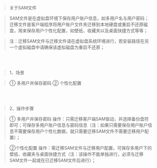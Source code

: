 <blockquote class="info">
	关于SAM文件
</blockquote> 

> SAM文件是在虚拟盘环境下保存用户账户信息，如多用户名与用户密码；
迁移文件是客户端程序将用户账户文件夹迁移到本地硬盘或重启不还原磁盘，用来保存用户个性化配置，如壁纸、收藏夹以及桌面快捷方式等等；

<blockquote class="warning">
	注：迁移SAM文件与迁移文件请在虚拟盘系统环境进行，若安装路径在另一个虚拟磁盘中请确保该虚拟磁盘为重启不还原；
</blockquote> 


</br>
</br>
<blockquote class="success">
1、场景
</blockquote> 

>①	多用户并保存密码
>②	个性化配置
> 


</br>
</br>
<blockquote class="success">
2、操作步骤
</blockquote> 

>① 多用户并保存密码
> 操作：只需迁移客户端SAM驱动，并选择备份盘符即可；可保存多用户账户信息与密码信息（注：如果只需要保存用户账户信息不需要保存用户个性化数据，就只需要迁移SAM文件不需要迁移用户配置）；

> ②个性化配置
> 操作：需迁移SAM文件与迁移用户配置，可保存多用户下的壁纸、收藏夹与桌面快捷方式（注：该操作不能单独进行，必须与迁移SAM文件一起或在已迁移SAM文件后进行）；
